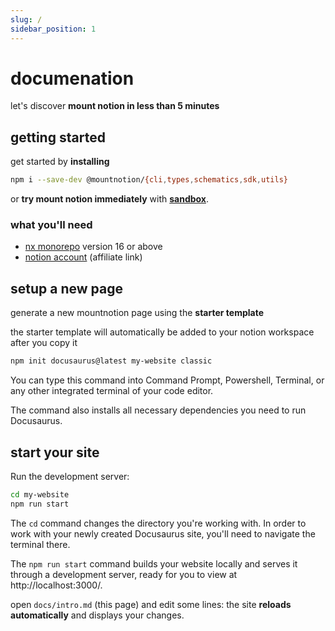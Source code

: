 ```yaml
---
slug: /
sidebar_position: 1
---
```


# documenation

let's discover **mount notion in less than 5 minutes**

## getting started

get started by **installing**

```sh
npm i --save-dev @mountnotion/{cli,types,schematics,sdk,utils}
```

or **try mount notion immediately** with **[sandbox](https://sandbox.mountnotion.com)**.

### what you'll need

- [nx monorepo](https://nx.dev//) version 16 or above
- [notion account](https://affiliate.notion.so/xysfb04gkht8) (affiliate link)

## setup a new page

generate a new mountnotion page using the **starter template**

the starter template will automatically be added to your notion workspace after you copy it

```bash
npm init docusaurus@latest my-website classic
```

You can type this command into Command Prompt, Powershell, Terminal, or any other integrated terminal of your code editor.

The command also installs all necessary dependencies you need to run Docusaurus.

## start your site

Run the development server:

```bash
cd my-website
npm run start
```

The `cd` command changes the directory you're working with. In order to work with your newly created Docusaurus site, you'll need to navigate the terminal there.

The `npm run start` command builds your website locally and serves it through a development server, ready for you to view at http://localhost:3000/.

open `docs/intro.md` (this page) and edit some lines: the site **reloads automatically** and displays your changes.
